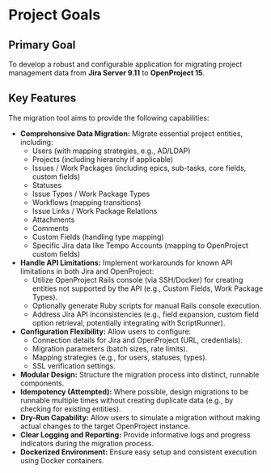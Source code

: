 # Project Goals

## Primary Goal

To develop a robust and configurable application for migrating project management data from **Jira Server 9.11** to **OpenProject 15**.

## Key Features

The migration tool aims to provide the following capabilities:

* **Comprehensive Data Migration:** Migrate essential project entities, including:
  * Users (with mapping strategies, e.g., AD/LDAP)
  * Projects (including hierarchy if applicable)
  * Issues / Work Packages (including epics, sub-tasks, core fields, custom fields)
  * Statuses
  * Issue Types / Work Package Types
  * Workflows (mapping transitions)
  * Issue Links / Work Package Relations
  * Attachments
  * Comments
  * Custom Fields (handling type mapping)
  * Specific Jira data like Tempo Accounts (mapping to OpenProject custom fields)
* **Handle API Limitations:** Implement workarounds for known API limitations in both Jira and OpenProject:
  * Utilize OpenProject Rails console (via SSH/Docker) for creating entities not supported by the API (e.g., Custom Fields, Work Package Types).
  * Optionally generate Ruby scripts for manual Rails console execution.
  * Address Jira API inconsistencies (e.g., field expansion, custom field option retrieval, potentially integrating with ScriptRunner).
* **Configuration Flexibility:** Allow users to configure:
  * Connection details for Jira and OpenProject (URL, credentials).
  * Migration parameters (batch sizes, rate limits).
  * Mapping strategies (e.g., for users, statuses, types).
  * SSL verification settings.
* **Modular Design:** Structure the migration process into distinct, runnable components.
* **Idempotency (Attempted):** Where possible, design migrations to be runnable multiple times without creating duplicate data (e.g., by checking for existing entities).
* **Dry-Run Capability:** Allow users to simulate a migration without making actual changes to the target OpenProject instance.
* **Clear Logging and Reporting:** Provide informative logs and progress indicators during the migration process.
* **Dockerized Environment:** Ensure easy setup and consistent execution using Docker containers.
